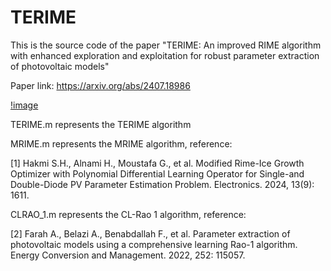 # TERIME
This is the source code of the paper "TERIME: An improved RIME algorithm with enhanced exploration and exploitation for robust parameter extraction of photovoltaic models"

Paper link: https://arxiv.org/abs/2407.18986

[!image](https://github.com/dirge1/TERIME/blob/main/DDM_result.png)

TERIME.m represents the TERIME algorithm

MRIME.m  represents the MRIME algorithm, reference:

[1] Hakmi S.H., Alnami H., Moustafa G., et al. Modified Rime-Ice Growth Optimizer with Polynomial Differential Learning Operator for Single-and Double-Diode PV Parameter Estimation Problem. Electronics. 2024, 13(9): 1611.

CLRAO_1.m represents the CL-Rao 1 algorithm, reference:

[2] Farah A., Belazi A., Benabdallah F., et al. Parameter extraction of photovoltaic models using a comprehensive learning Rao-1 algorithm. Energy Conversion and Management. 2022, 252: 115057.
